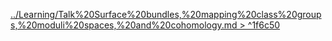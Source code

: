 












[../Learning/Talk%20Surface%20bundles,%20mapping%20class%20groups,%20moduli%20spaces,%20and%20cohomology.md \> \^1f6c50](../Learning/Talk%20Surface%20bundles,%20mapping%20class%20groups,%20moduli%20spaces,%20and%20cohomology.md#%5E1f6c50)
